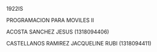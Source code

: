 1922IS

PROGRAMACION PARA MOVILES II

ACOSTA SANCHEZ JESUS (1318094406)

CASTELLANOS RAMIREZ JACQUELINE RUBI (1318094411)
